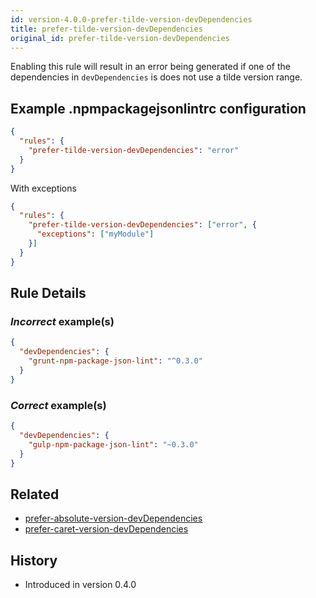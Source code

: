 ```yaml
---
id: version-4.0.0-prefer-tilde-version-devDependencies
title: prefer-tilde-version-devDependencies
original_id: prefer-tilde-version-devDependencies
---
```


Enabling this rule will result in an error being generated if one of the dependencies in `devDependencies` is does not use a tilde version range.

## Example .npmpackagejsonlintrc configuration

```json
{
  "rules": {
    "prefer-tilde-version-devDependencies": "error"
  }
}
```

With exceptions

```json
{
  "rules": {
    "prefer-tilde-version-devDependencies": ["error", {
      "exceptions": ["myModule"]
    }]
  }
}
```

## Rule Details

### *Incorrect* example(s)

```json
{
  "devDependencies": {
    "grunt-npm-package-json-lint": "^0.3.0"
  }
}
```

### *Correct* example(s)

```json
{
  "devDependencies": {
    "gulp-npm-package-json-lint": "~0.3.0"
  }
}
```

## Related

* [prefer-absolute-version-devDependencies](prefer-absolute-version-devDependencies.md)
* [prefer-caret-version-devDependencies](prefer-caret-version-devDependencies.md)

## History

* Introduced in version 0.4.0
